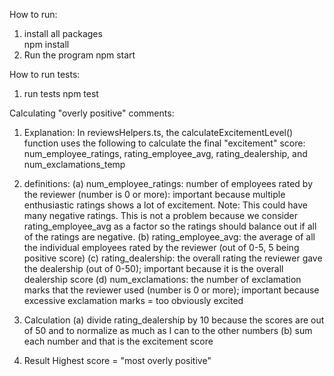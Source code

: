 How to run:

1. install all packages  
   npm install
2. Run the program
   npm start

How to run tests:

1. run tests
   npm test

Calculating "overly positive" comments:

1. Explanation: In reviewsHelpers.ts, the calculateExcitementLevel() function uses the following to calculate the final "excitement" score: num_employee_ratings, rating_employee_avg, rating_dealership, and num_exclamations_temp

2. definitions:
   (a) num_employee_ratings: number of employees rated by the reviewer (number is 0 or more): important because multiple enthusiastic ratings shows a lot of excitement. Note: This could have many negative ratings. This is not a problem because we consider rating_employee_avg as a factor so the ratings should balance out if all of the ratings are negative.
   (b) rating_employee_avg: the average of all the individual employees rated by the reviewer (out of 0-5, 5 being positive score)
   (c) rating_dealership: the overall rating the reviewer gave the dealership (out of 0-50); important because it is the overall dealership score
   (d) num_exclamations: the number of exclamation marks that the reviewer used (number is 0 or more); important because excessive exclamation marks = too obviously excited
3. Calculation
   (a) divide rating_dealership by 10 because the scores are out of 50 and to normalize as much as I can to the other numbers
   (b) sum each number and that is the excitement score
4. Result
   Highest score = "most overly positive"
